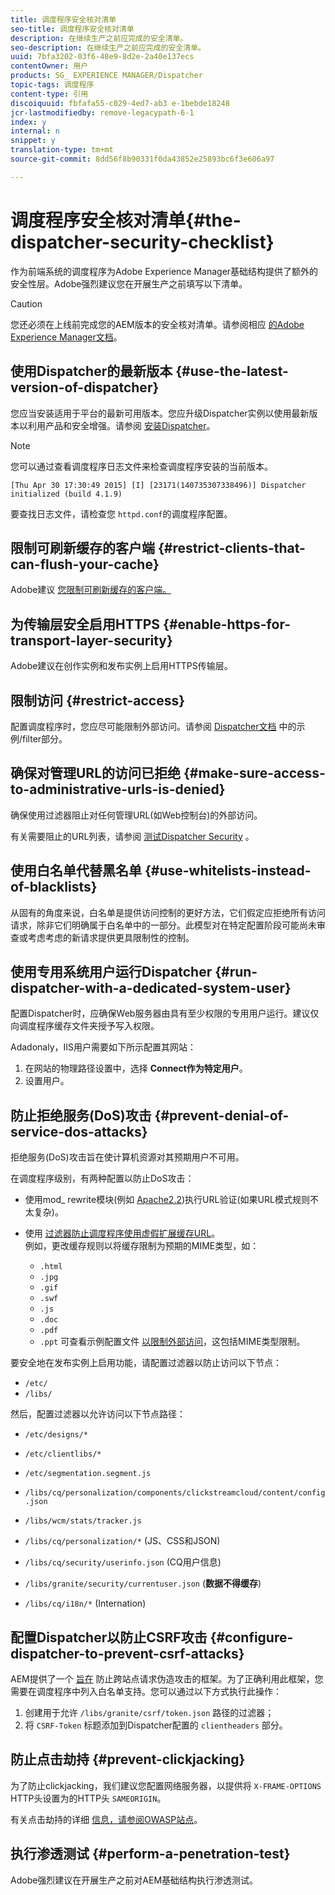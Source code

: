 ```yaml
---
title: 调度程序安全核对清单
seo-title: 调度程序安全核对清单
description: 在继续生产之前应完成的安全清单。
seo-description: 在继续生产之前应完成的安全清单。
uuid: 7bfa3202-03f6-48e9-8d2e-2a40e137ecs
contentOwner: 用户
products: SG_ EXPERIENCE MANAGER/Dispatcher
topic-tags: 调度程序
content-type: 引用
discoiquuid: fbfafa55-c029-4ed7-ab3 e-1bebde18248
jcr-lastmodifiedby: remove-legacypath-6-1
index: y
internal: n
snippet: y
translation-type: tm+mt
source-git-commit: 8dd56f8b90331f0da43852e25893bc6f3e606a97

---
```



# 调度程序安全核对清单{#the-dispatcher-security-checklist}

<!-- 

Comment Type: remark
Last Modified By: unknown unknown (ims-author-00AF43764F54BE740A490D44@AdobeID)
Last Modified Date: 2015-06-05T05:14:35.365-0400

<p>Food for thought listed on <a href="https://jira.corp.adobe.com/browse/DOC-5649">DOC-5649</a>. To be considered while proof-reading.</p> 
<p> </p>

 -->

作为前端系统的调度程序为Adobe Experience Manager基础结构提供了额外的安全性层。Adobe强烈建议您在开展生产之前填写以下清单。

>[!CAUTION]
>
>您还必须在上线前完成您的AEM版本的安全核对清单。请参阅相应 [的Adobe Experience Manager文档](https://helpx.adobe.com/experience-manager/6-3/sites/administering/using/security-checklist.html)。

## 使用Dispatcher的最新版本 {#use-the-latest-version-of-dispatcher}

您应当安装适用于平台的最新可用版本。您应升级Dispatcher实例以使用最新版本以利用产品和安全增强。请参阅 [安装Dispatcher](dispatcher-install.md)。

>[!NOTE]
>
>您可以通过查看调度程序日志文件来检查调度程序安装的当前版本。
>
>`[Thu Apr 30 17:30:49 2015] [I] [23171(140735307338496)] Dispatcher initialized (build 4.1.9)`
>
>要查找日志文件，请检查您 `httpd.conf`的调度程序配置。

## 限制可刷新缓存的客户端 {#restrict-clients-that-can-flush-your-cache}

Adobe建议 [您限制可刷新缓存的客户端。](dispatcher-configuration.md#limiting-the-clients-that-can-flush-the-cache)

## 为传输层安全启用HTTPS {#enable-https-for-transport-layer-security}

Adobe建议在创作实例和发布实例上启用HTTPS传输层。

<!-- 

Comment Type: remark
Last Modified By: unknown unknown (ims-author-00AF43764F54BE740A490D44@AdobeID)
Last Modified Date: 2015-06-26T04:41:28.841-0400

<p>Recommended to have SSL termination, front end SSL.</p> 
<p>Question is do we want to have SSL communication between dispatcher and AEM instances (publish and/or author).</p> 
<p>We might want to have two items:</p> 
<ul> 
 <li>MUST HTTPS clients -&gt; dispatcher / load balancer</li> 
 <li>NICE load balancer -&gt; dispatcher<br /> </li> 
 <li>NICE dispatcher -&gt; instances if sensitive information such as credit cards / or infrastructure requirements such as DMZ</li> 
</ul>

 -->

## 限制访问 {#restrict-access}

配置调度程序时，您应尽可能限制外部访问。请参阅 [Dispatcher文档](dispatcher-configuration.md#main-pars_184_1_title) 中的示例/filter部分。

## 确保对管理URL的访问已拒绝 {#make-sure-access-to-administrative-urls-is-denied}

确保使用过滤器阻止对任何管理URL(如Web控制台)的外部访问。

有关需要阻止的URL列表，请参阅 [测试Dispatcher Security](dispatcher-configuration.md#testing-dispatcher-security) 。

## 使用白名单代替黑名单 {#use-whitelists-instead-of-blacklists}

从固有的角度来说，白名单是提供访问控制的更好方法，它们假定应拒绝所有访问请求，除非它们明确属于白名单中的一部分。此模型对在特定配置阶段可能尚未审查或考虑考虑的新请求提供更具限制性的控制。

## 使用专用系统用户运行Dispatcher {#run-dispatcher-with-a-dedicated-system-user}

配置Dispatcher时，应确保Web服务器由具有至少权限的专用用户运行。建议仅向调度程序缓存文件夹授予写入权限。

Adadonaly，IIS用户需要如下所示配置其网站：

1. 在网站的物理路径设置中，选择 **Connect作为特定用户**。
1. 设置用户。

## 防止拒绝服务(DoS)攻击 {#prevent-denial-of-service-dos-attacks}

拒绝服务(DoS)攻击旨在使计算机资源对其预期用户不可用。

在调度程序级别，有两种配置以防止DoS攻击： [](https://docs.adobe.com/content/docs/en/dispatcher.html#/filter (过滤器))

* 使用mod_ rewrite模块(例如 [Apache2.2](https://httpd.apache.org/docs/2.2/mod/mod_rewrite.html))执行URL验证(如果URL模式规则不太复杂)。

* 使用 [过滤器防止调度程序使用虚假扩展缓存URL](dispatcher-configuration.md#configuring-access-to-conten-tfilter)。\
   例如，更改缓存规则以将缓存限制为预期的MIME类型，如：

   * `.html`
   * `.jpg`
   * `.gif`
   * `.swf`
   * `.js`
   * `.doc`
   * `.pdf`
   * `.ppt`
   可查看示例配置文件 [以限制外部访问](#restrict-access)，这包括MIME类型限制。

要安全地在发布实例上启用功能，请配置过滤器以防止访问以下节点：

* `/etc/`
* `/libs/`

然后，配置过滤器以允许访问以下节点路径：

* `/etc/designs/*`
* `/etc/clientlibs/*`
* `/etc/segmentation.segment.js`
* `/libs/cq/personalization/components/clickstreamcloud/content/config.json`
* `/libs/wcm/stats/tracker.js`
* `/libs/cq/personalization/*` (JS、CSS和JSON)
* `/libs/cq/security/userinfo.json` (CQ用户信息)
* `/libs/granite/security/currentuser.json` (**数据不得缓存**)

* `/libs/cq/i18n/*` (Internation)

<!-- 

Comment Type: remark
Last Modified By: unknown unknown (ims-author-00AF43764F54BE740A490D44@AdobeID)
Last Modified Date: 2015-06-26T04:38:17.016-0400

<p>We need to highlight whether a path applies to all versions or specific ones.<br /> </p>

 -->

## 配置Dispatcher以防止CSRF攻击 {#configure-dispatcher-to-prevent-csrf-attacks}

AEM提供了一个 [旨在](https://helpx.adobe.com/experience-manager/6-3/sites/administering/using/security-checklist.html#verification-steps) 防止跨站点请求伪造攻击的框架。为了正确利用此框架，您需要在调度程序中列入白名单支持。您可以通过以下方式执行此操作：

1. 创建用于允许 `/libs/granite/csrf/token.json` 路径的过滤器；
1. 将 `CSRF-Token` 标题添加到Dispatcher配置的 `clientheaders` 部分。

## 防止点击劫持 {#prevent-clickjacking}

为了防止clickjacking，我们建议您配置网络服务器，以提供将 `X-FRAME-OPTIONS` HTTP头设置为的HTTP头 `SAMEORIGIN`。

有关点击劫持的详细 [信息，请参阅OWASP站点](https://www.owasp.org/index.php/Clickjacking)。

## 执行渗透测试 {#perform-a-penetration-test}

Adobe强烈建议在开展生产之前对AEM基础结构执行渗透测试。

